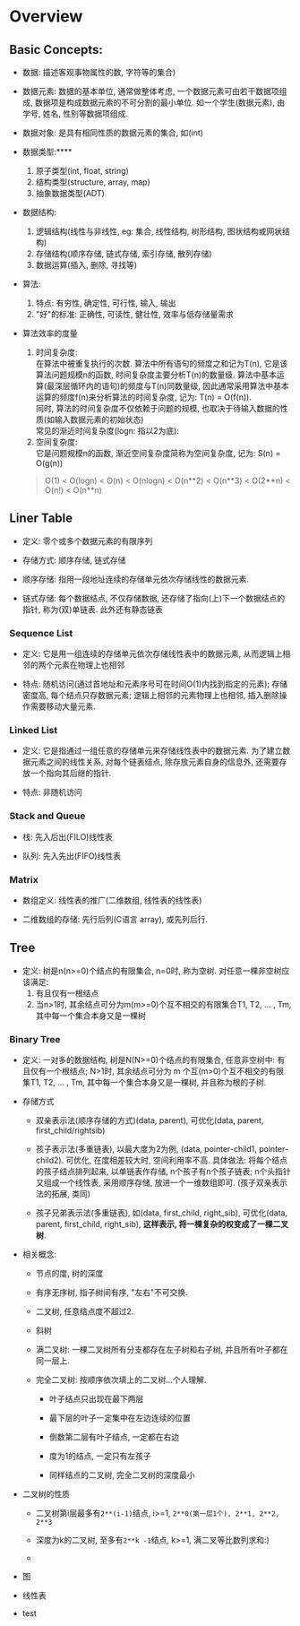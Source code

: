 # Overview

## Basic Concepts:

- 数据: 描述客观事物属性的数, 字符等的集合)

- 数据元素: 数据的基本单位, 通常做整体考虑, 一个数据元素可由若干数据项组成, 数据项是构成数据元素的不可分割的最小单位. 如一个学生(数据元素), 由学号, 姓名, 性别等数据项组成. 

- 数据对象: 是具有相同性质的数据元素的集合, 如(int)

- 数据类型:**** 
    1. 原子类型(int, float, string)
    2. 结构类型(structure, array, map)
    3. 抽象数据类型(ADT)

- 数据结构:
    1. 逻辑结构(线性与非线性, eg: 集合, 线性结构, 树形结构, 图状结构或网状结构)
    2. 存储结构(顺序存储, 链式存储, 索引存储, 散列存储)
    3. 数据运算(插入, 删除, 寻找等)

- 算法: 
    1. 特点: 有穷性, 确定性, 可行性, 输入, 输出
    2. "好"的标准: 正确性, 可读性, 健壮性, 效率与低存储量需求

- 算法效率的度量
    1. 时间复杂度:  
    在算法中被重复执行的次数. 算法中所有语句的频度之和记为T(n), 它是该算法问题规模n的函数, 时间复杂度主要分析T(n)的数量级. 算法中基本运算(最深层循环内的语句)的频度与T(n)同数量级, 因此通常采用算法中基本运算的频度f(n)来分析算法的时间复杂度, 记为: T(n) = O(f(n)).   
    同时, 算法的时间复杂度不仅依赖于问题的规模, 也取决于待输入数据的性质(如输入数据元素的初始状态)  
    常见的渐近时间复杂度(logn: 指以2为底):  
    2. 空间复杂度:  
    它是问题规模n的函数, 渐近空间复杂度简称为空间复杂度, 记为: S(n) = O(g(n))
    
    > O(1) < O(logn) < O(n) < O(nlogn) < O(n\*\*2) < O(n\*\*3) < O(2\*\*n) < O(n!) < O(n\*\*n)


## Liner Table

- 定义: 零个或多个数据元素的有限序列

- 存储方式: 顺序存储, 链式存储

- 顺序存储: 指用一段地址连续的存储单元依次存储线性的数据元素.

- 链式存储: 每个数据结点, 不仅存储数据, 还存储了指向(上)下一个数据结点的指针, 称为(双)单链表. 此外还有静态链表

### Sequence List

- 定义: 它是用一组连续的存储单元依次存储线性表中的数据元素, 从而逻辑上相邻的两个元素在物理上也相邻

- 特点: 随机访问(通过首地址和元素序号可在时间O(1)内找到指定的元素); 存储密度高, 每个结点只存数据元素; 逻辑上相邻的元素物理上也相邻, 插入删除操作需要移动大量元素.

### Linked List

- 定义: 它是指通过一组任意的存储单元来存储线性表中的数据元素. 为了建立数据元素之间的线性关系, 对每个链表结点, 除存放元素自身的信息外, 还需要存放一个指向其后继的指针.

- 特点: 非随机访问

### Stack and Queue

- 栈: 先入后出(FILO)线性表

- 队列: 先入先出(FIFO)线性表

### Matrix

- 数组定义: 线性表的推广(二维数组, 线性表的线性表)

- 二维数组的存储: 先行后列(C语言 array), 或先列后行.


## Tree

- 定义: 树是n(n>=0)个结点的有限集合, n=0时, 称为空树. 对任意一棵非空树应该满足:
    1. 有且仅有一根结点
    2. 当n>1时, 其余结点可分为m(m>=0)个互不相交的有限集合T1, T2, ... , Tm, 其中每一个集合本身又是一棵树

### Binary Tree
    
  - 定义: 一对多的数据结构, 树是N(N>=0)个结点的有限集合, 任意非空树中: 有且仅有一个根结点; N>1时, 其余结点可分为 m 个互(m>0)个互不相交的有限集T1, T2, ... , Tm, 其中每一个集合本身又是一棵树, 并且称为根的子树.

  - 存储方式

    - 双亲表示法(顺序存储的方式)(data, parent), 可优化(data, parent, first_child/rightsib)

    - 孩子表示法(多重链表), 以最大度为2为例, (data, pointer-child1, pointer-child2). 可优化, 在度相差较大时, 空间利用率不高. 具体做法: 将每个结点的孩子结点排列起来, 以单链表作存储, n个孩子有n个孩子链表; n个头指针又组成一个线性表, 采用顺序存储, 放进一个一维数组即可. (孩子双亲表示法的拓展, 类同)

    - 孩子兄弟表示法(多重链表), 如(data, first_child, right_sib), 可优化(data, parent, first_child, right_sib), **这样表示, 将一棵复杂的权变成了一棵二叉树**.

  - 相关概念:

    - 节点的度, 树的深度

    - 有序无序树, 指子树间有序, "左右"不可交换.

    - 二叉树, 任意结点度不超过2.

    - 斜树

    - 满二叉树: 一棵二叉树所有分支都存在左子树和右子树, 并且所有叶子都在同一层上.

    - 完全二叉树: 按顺序依次填上的二叉树...个人理解.

      - 叶子结点只出现在最下两层

      - 最下层的叶子一定集中在左边连续的位置

      - 倒数第二层有叶子结点, 一定都在右边

      - 度为1的结点, 一定只有左孩子

      - 同样结点的二叉树, 完全二叉树的深度最小
  
  - 二叉树的性质

    - 二叉树第i层最多有```2**(i-1)```结点, i>=1, ```2**0(第一层1个), 2**1, 2**2, 2**3```

    - 深度为k的二叉树, 至多有```2**k -1```结点, k>=1, 满二叉等比数列求和:)

    - 

- 图

- 线性表

- test
